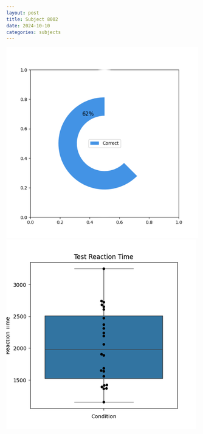 ```yaml
---
layout: post
title: Subject 8002
date: 2024-10-10
categories: subjects
---
```


![](data/8002/run-9/8002_FN_acc_test.png)
![](data/8002/run-9/8002_FN_rt.png)
